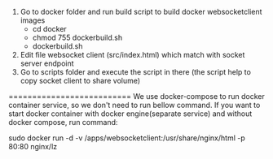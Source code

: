 1. Go to docker folder and run build script to build docker websocketclient images
	- cd docker
	- chmod 755 dockerbuild.sh
	- dockerbuild.sh
2. Edit file websocket client (src/index.html) which match with socket server endpoint
3. Go to scripts folder and execute the script in there (the script help to copy socket client to share volume)

==========================
We use docker-compose to run docker container service, so we don't need to run bellow command.
If you want to start docker container with docker engine(separate service) and without docker compose, run command: 

sudo docker run -d -v /apps/websocketclient:/usr/share/nginx/html -p 80:80 nginx/lz
